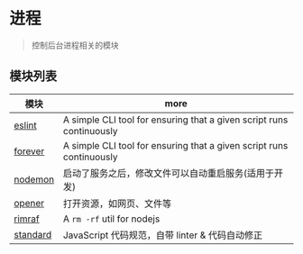 # 进程

> 控制后台进程相关的模块

## 模块列表

模块                                               | more
------------------------------------------------ | --------------------------------------------------------------------
[eslint](https://github.com/eslint/eslint)  | A simple CLI tool for ensuring that a given script runs continuously
[forever](https://github.com/foreverjs/forever)  | A simple CLI tool for ensuring that a given script runs continuously
[nodemon](https://github.com/remy/nodemon)       | 启动了服务之后，修改文件可以自动重启服务(适用于开发)
[opener](https://github.com/domenic/opener)      | 打开资源，如网页、文件等
[rimraf](https://github.com/isaacs/rimraf)       | A `rm -rf` util for nodejs
[standard](https://github.com/standard/standard) | JavaScript 代码规范，自带 linter & 代码自动修正
